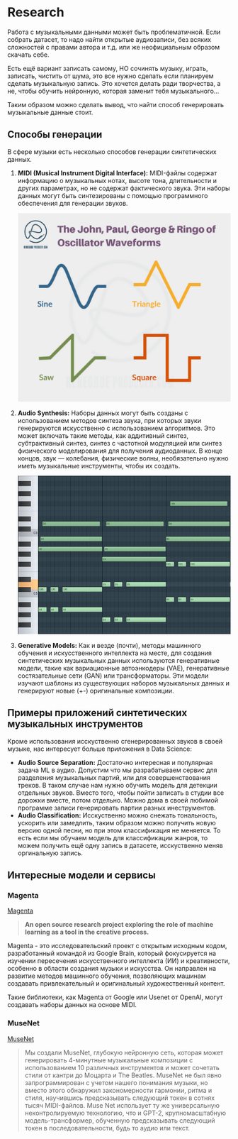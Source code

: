 # Research

Работа с музыкальными данными может быть проблематичной. Если собрать датасет, то надо найти открытые аудиозаписи, без всяких сложностей с правами автора и т.д. или же неофициальным образом скачать себе. 

Есть ещё вариант записать самому, НО сочинять музыку, играть, записать, чистить от шума, это все нужно сделать если планируем сделать музыкальную запись. Это хочется делать ради творчества, а не, чтобы обучить нейронную, которая заменит тебя музыкального… 

Таким образом можно сделать вывод, что найти способ генерировать музыкальные данные стоит.

## Способы генерации

В сфере музыки есть несколько способов генерации синтетических данных.

1. **MIDI (Musical Instrument Digital Interface):** MIDI-файлы содержат информацию о музыкальных нотах, высоте тона, длительности и других параметрах, но не содержат фактического звука. Эти наборы данных могут быть синтезированы с помощью программного обеспечения для генерации звуков. 
    
    ![Untitled](images/waveforms.png)
    
2. **Audio Synthesis:** Наборы данных могут быть созданы с использованием методов синтеза звука, при которых звуки генерируются искусственно с использованием алгоритмов. Это может включать такие методы, как аддитивный синтез, субтрактивный синтез, синтез с частотной модуляцией или синтез физического моделирования для получения аудиоданных. В конце концов, звук — колебания, физические волны, необязательно нужно иметь музыкальные инструменты, чтобы их создать. 
    
    ![Untitled](images/midi.png)
    
3. **Generative Models:** Как и везде (почти), методы машинного обучения и искусственного интеллекта на месте, для создания синтетических музыкальных данных используются генеративные модели, такие как вариационные автоэнкодеры (VAE), генеративные состязательные сети (GAN) или трансформаторы. Эти модели изучают шаблоны из существующих наборов музыкальных данных и генерируют новые (+-) оригинальные композиции.

## Примеры приложений синтетических музыкальных инструментов

Кроме использования исскуственно сгенерированных звуков в своей музыке, нас интересует больше приложения в Data Science: 

- **Audio Source Separation:** Достаточно интересная и популярная задача ML в аудио. Допустим что мы разрабатываем сервис для разделения музыкальных партий, или для совершенствования треков. В таком случае нам нужно обучить модель для детекции отдельных звуков. Вместо того, чтобы пойти записать в студии все дорожки вместе, потом отдельно. Можно дома в своей любимой программе записи генерировать партии разных инеструментов.
- **Audio Classification:** Исскуственно можно снежать тональность, ускорить или замедлить, таким образом можно получить новую версию одной песни, но при этом классификация не меняется. То есть если мы обучаем модель для классификации жанров, то можем получить ещё одну запись в датасете, исскуственно меняв оргинальную запись.

## Интересные модели и сервисы

### Magenta

[Magenta](https://magenta.tensorflow.org/)

> **An open source research project exploring the role of machine learning as a tool in the creative process.**
> 

Magenta - это исследовательский проект с открытым исходным кодом, разработанный командой из Google Brain, который фокусируется на изучении пересечения искусственного интеллекта (ИИ) и креативности, особенно в области создания музыки и искусства. Он направлен на развитие методов машинного обучения, позволяющих машинам создавать привлекательный и оригинальный художественный контент.

Такие библиотеки, как Magenta от Google или Usenet от OpenAI, могут создавать наборы данных на основе MIDI.

### MuseNet

[MuseNet](https://openai.com/research/musenet)

> Мы создали MuseNet, глубокую нейронную сеть, которая может генерировать 4-минутные музыкальные композиции с использованием 10 различных инструментов и может сочетать стили от кантри до Моцарта и The Beatles. MuseNet не был явно запрограммирован с учетом нашего понимания музыки, но вместо этого обнаружил закономерности гармонии, ритма и стиля, научившись предсказывать следующий токен в сотнях тысяч MIDI-файлов. Muse Net использует ту же универсальную неконтролируемую технологию, что и GPT-2, крупномасштабную модель-трансформер, обученную предсказывать следующий токен в последовательности, будь то аудио или текст.
>
